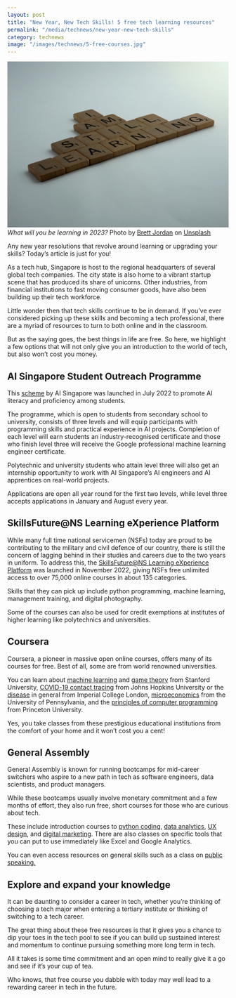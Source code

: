 ```yaml
---
layout: post
title: "New Year, New Tech Skills! 5 free tech learning resources"
permalink: "/media/technews/new-year-new-tech-skills"
category: technews
image: "/images/technews/5-free-courses.jpg"
---
```


![Bruised fruit](/images/technews/5-free-courses.jpg)
*What will you be learning in 2023?* Photo by <a href="https://unsplash.com/@brett_jordan?utm_source=unsplash&utm_medium=referral&utm_content=creditCopyText">Brett Jordan</a> on <a href="https://unsplash.com/photos/wvfbpzLbZVg?utm_source=unsplash&utm_medium=referral&utm_content=creditCopyText">Unsplash</a>

Any new year resolutions that revolve around learning or upgrading your skills? Today’s article is just for you!

As a tech hub, Singapore is host to the regional headquarters of several global tech companies. The city state is also home to a vibrant startup scene that has produced its share of unicorns. Other industries, from financial institutions to fast moving consumer goods, have also been building up their tech workforce. 

Little wonder then that tech skills continue to be in demand. If you’ve ever considered picking up these skills and becoming a tech professional, there are a myriad of resources to turn to both online and in the classroom. 

But as the saying goes, the best things in life are free. So here, we highlight a few options that will not only give you an introduction to the world of tech, but also won’t cost you money. 

## AI Singapore Student Outreach Programme
This [scheme](https://learn.aisingapore.org/student-outreach-programme/) by AI Singapore was launched in July 2022 to promote AI literacy and proficiency among students. 

The programme, which is open to students from secondary school to university, consists of three levels and will equip participants with programming skills and practical experience in AI projects. Completion of each level will earn students an industry-recognised certificate and those who finish level three will receive the Google professional machine learning engineer certificate. 

Polytechnic and university students who attain level three will also get an internship opportunity to work with AI Singapore’s AI engineers and AI apprentices on real-world projects.

Applications are open all year round for the first two levels, while level three accepts applications in January and August every year. 

## SkillsFuture@NS Learning eXperience Platform
While many full time national servicemen (NSFs) today are proud to be contributing to the military and civil defence of our country, there is still the concern of lagging behind in their studies and careers due to the two years in uniform. 
To address this, the [SkillsFuture@NS Learning eXperience Platform](https://www.mindef.gov.sg/web/portal/mindef/news-and-events/latest-releases/article-detail/2022/September/21sep22_fs) was launched in November 2022, giving NSFs free unlimited access to over 75,000 online courses in about 135 categories. 

Skills that they can pick up include python programming, machine learning, management training, and digital photography. 

Some of the courses can also be used for credit exemptions at institutes of higher learning like polytechnics and universities.

## Coursera 
Coursera, a pioneer in massive open online courses, offers many of its courses for free. Best of all, some are from world renowned universities.

You can learn about [machine learning](https://www.coursera.org/learn/machine-learning) and [game theory](https://www.coursera.org/learn/game-theory-1) from Stanford University, [COVID-19 contact tracing](https://www.coursera.org/learn/covid-19-contact-tracing?edocomorp=covid-19-contact-tracing) from Johns Hopkins University or the [disease](https://www.coursera.org/learn/covid-19) in general from Imperial College London, [microeconomics](https://www.coursera.org/learn/microeconomics-part2) from the University of Pennsylvania, and the [principles of computer programming](https://www.coursera.org/learn/cs-programming-java) from Princeton University.

Yes, you take classes from these prestigious educational institutions from the comfort of your home and it won’t cost you a cent! 

## General Assembly
General Assembly is known for running bootcamps for mid-career switchers who aspire to a new path in tech as software engineers, data scientists, and product managers. 

While these bootcamps usually involve monetary commitment and a few months of effort, they also run free, short courses for those who are curious about tech. 

These include introduction courses to [python coding](https://generalassemb.ly/education/intro-to-python-free-online-livestream/online), [data analytics](https://generalassemb.ly/education/intro-to-data-analytics-livestream), [UX design](https://generalassemb.ly/education/free-intro-to-ux-design-class-online/online/), and [digital marketing](https://generalassemb.ly/education/free-intro-to-digital-marketing-class-online/online/). There are also classes on specific tools that you can put to use immediately like Excel and Google Analytics. 

You can even access resources on general skills such as a class on [public speaking.](https://generalassemb.ly/education/intro-to-public-speaking-free-online-livestream/online)

## Explore and expand your knowledge
It can be daunting to consider a career in tech, whether you’re thinking of choosing a tech major when entering a tertiary institute or thinking of switching to a tech career. 

The great thing about these free resources is that it gives you a chance to dip your toes in the tech pool to see if you can build up sustained interest and momentum to continue pursuing something more long term in tech. 

All it takes is some time commitment and an open mind to really give it a go and see if it’s your cup of tea. 

Who knows, that free course you dabble with today may well lead to a rewarding career in tech in the future. 
